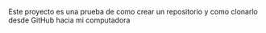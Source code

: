 Este proyecto es una prueba de como crear un repositorio y como clonarlo desde GitHub hacia mi computadora